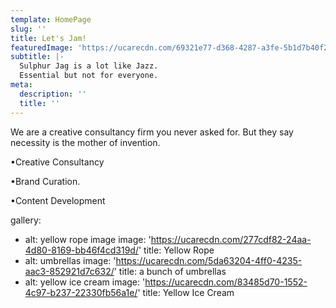 ```yaml
---
template: HomePage
slug: ''
title: Let's Jam!
featuredImage: 'https://ucarecdn.com/69321e77-d368-4287-a3fe-5b1d7b40f202/'
subtitle: |-
  Sulphur Jag is a lot like Jazz. 
  Essential but not for everyone.
meta:
  description: ''
  title: ''
---
```

We are a creative consultancy firm you never asked for. But they say necessity is the mother of invention.

•Creative Consultancy

•Brand Curation.

•Content Development

gallery:
  - alt: yellow rope image
    image: 'https://ucarecdn.com/277cdf82-24aa-4d80-8169-bb46f4cd319d/'
    title: Yellow Rope
  - alt: umbrellas
    image: 'https://ucarecdn.com/5da63204-4ff0-4235-aac3-852921d7c632/'
    title: a bunch of umbrellas
  - alt: yellow ice cream
    image: 'https://ucarecdn.com/83485d70-1552-4c97-b237-22330fb56a1e/'
    title: Yellow Ice Cream
